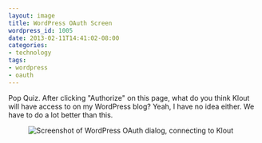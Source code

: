 ```yaml
---
layout: image
title: WordPress OAuth Screen
wordpress_id: 1005
date: 2013-02-11T14:41:02-08:00
categories:
- technology
tags:
- wordpress
- oauth
---
```


Pop Quiz.  After clicking "Authorize" on this page, what do you think Klout will have access to on my WordPress blog?
Yeah, I have no idea either.  We have to do a lot better than this.

<figure class="aligncenter">
  <img src="wordpress-auth-screen.png" alt="Screenshot of WordPress OAuth dialog, connecting to Klout" />
</figure>
